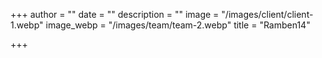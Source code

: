 +++
author = ""
date = ""
description = ""
image = "/images/client/client-1.webp"
image_webp = "/images/team/team-2.webp"
title = "Ramben14"

+++
